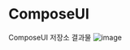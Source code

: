 # ComposeUI
ComposeUI 저장소 결과물
![image](https://user-images.githubusercontent.com/70741953/159221477-e45a8974-8167-40de-9093-57ebfe837b72.png)
